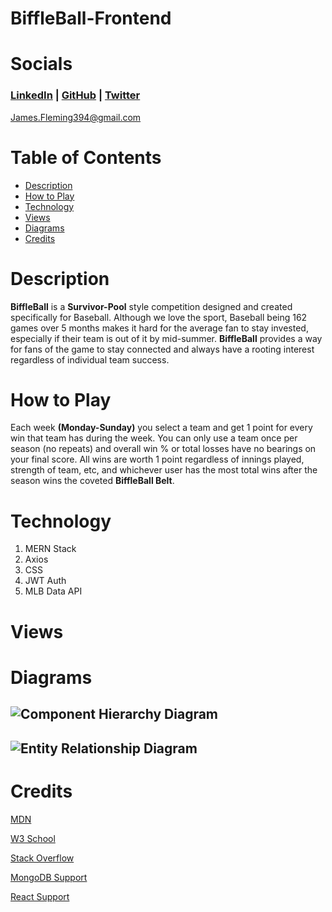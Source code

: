 # BiffleBall-Frontend

# Socials

### [LinkedIn](https://www.linkedin.com/in/james--fleming/) | [GitHub](https://github.com/James-fleming394) | [Twitter](https://twitter.com/jflem394) 

James.Fleming394@gmail.com

# Table of Contents

- [Description](#description)
- [How to Play](#HowtoPlay)
- [Technology](#technology)
- [Views](#views)
- [Diagrams](#diagrams)
- [Credits](#credits)



# Description

**BiffleBall** is a **Survivor-Pool** style competition designed and created specifically for Baseball. Although we love the sport, Baseball being 162 games over 5 months makes it hard for the average fan to stay invested, especially if their team is out of it by mid-summer. **BiffleBall** provides a way for fans of the game to stay connected and always have a rooting interest regardless of individual team success.

# How to Play

Each week **(Monday-Sunday)** you select a team and get 1 point for every win that team has during the week. You can only use a team once per season (no repeats) and overall win % or total losses have no bearings on your final score. All wins are worth 1 point regardless of innings played, strength of team, etc, and whichever user has the most total wins after the season wins the coveted **BiffleBall Belt**.

# Technology

1. MERN Stack
2. Axios
3. CSS
4. JWT Auth
5. MLB Data API

# Views

# Diagrams

## ![Component Hierarchy Diagram](https://i.imgur.com/xxu5cuw.png)
## ![Entity Relationship Diagram](https://i.imgur.com/Srb3dLS.png)

# Credits

[MDN](https://developer.mozilla.org/en-US/)

[W3 School](https://www.w3schools.com/)

[Stack Overflow](https://stackoverflow.com/)

[MongoDB Support](https://www.mongodb.com/home)

[React Support](https://reactjs.org/community/support.html)

